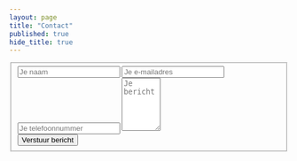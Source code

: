 ```yaml
---
layout: page
title: "Contact"
published: true
hide_title: true
---
```

<!-- Icons made by Zurb, Yannick & Freepik www.flaticon.com. Thanks guys! -->
<form class="contact-form">
  <fieldset>
    <input name="name" type="text" placeholder="Je naam" required>
    <input name="e-mail" type="email" placeholder="Je e-mailadres" required>
    <input name="tel" type="tel" placeholder="Je telefoonnummer" required>
    <textarea name="message" placeholder="Je bericht" cols="6" rows="6" required></textarea>
    <div class="contact-form-status"></div>
    <button id="contact-form-submit" name="submit">Verstuur bericht</button>
  </fieldset>
</form>